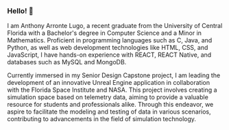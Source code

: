 ### Hello! 👋

I am Anthony Arronte Lugo, a recent graduate from the University of Central Florida with a Bachelor's degree in Computer Science and a Minor in Mathematics. Proficient in programming languages such as C, Java, and Python, as well as web development technologies like HTML, CSS, and JavaScript, I have hands-on experience with REACT, REACT Native, and databases such as MySQL and MongoDB.

Currently immersed in my Senior Design Capstone project, I am leading the development of an innovative Unreal Engine application in collaboration with the Florida Space Institute and NASA. This project involves creating a simulation space based on telemetry data, aiming to provide a valuable resource for students and professionals alike. Through this endeavor, we aspire to facilitate the modeling and testing of data in various scenarios, contributing to advancements in the field of simulation technology.


